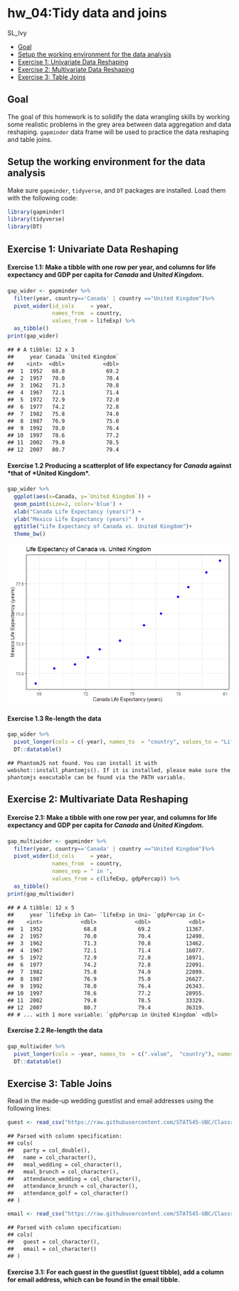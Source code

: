 hw\_04:Tidy data and joins
================
SL\_Ivy

  - [Goal](#goal)
  - [Setup the working environment for the data
    analysis](#setup-the-working-environment-for-the-data-analysis)
  - [Exercise 1: Univariate Data
    Reshaping](#exercise-1-univariate-data-reshaping)
  - [Exercise 2: Multivariate Data
    Reshaping](#exercise-2-multivariate-data-reshaping)
  - [Exercise 3: Table Joins](#exercise-3-table-joins)

## Goal

The goal of this homework is to solidify the data wrangling skills by
working some realistic problems in the grey area between data
aggregation and data reshaping. `gapminder` data frame will be used to
practice the data reshaping and table joins.

## Setup the working environment for the data analysis

Make sure `gapminder`, `tidyverse`, and `DT` packages are installed.
Load them with the following code:

``` r
library(gapminder)
library(tidyverse)
library(DT)
```

## Exercise 1: Univariate Data Reshaping

#### Exercise 1.1: Make a tibble with one row per **year**, and columns for **life expectancy** and **GDP per capita** for *Canada* and *United Kingdom*.

``` r
gap_wider <- gapminder %>%
  filter(year, country=='Canada' | country =="United Kingdom")%>%
  pivot_wider(id_cols     = year, 
              names_from  = country, 
              values_from = lifeExp) %>%
  as_tibble()
print(gap_wider)
```

    ## # A tibble: 12 x 3
    ##     year Canada `United Kingdom`
    ##    <int>  <dbl>            <dbl>
    ##  1  1952   68.8             69.2
    ##  2  1957   70.0             70.4
    ##  3  1962   71.3             70.8
    ##  4  1967   72.1             71.4
    ##  5  1972   72.9             72.0
    ##  6  1977   74.2             72.8
    ##  7  1982   75.8             74.0
    ##  8  1987   76.9             75.0
    ##  9  1992   78.0             76.4
    ## 10  1997   78.6             77.2
    ## 11  2002   79.8             78.5
    ## 12  2007   80.7             79.4

#### Exercise 1.2 Producing a scatterplot of life expectancy for *Canada* against *that of *United Kingdom\*.

``` r
gap_wider %>% 
  ggplot(aes(x=Canada, y=`United Kingdom`)) +
  geom_point(size=2, color='blue') +
  xlab("Canada Life Expectancy (years)") +
  ylab("Mexico Life Expectancy (years)" ) +
  ggtitle("Life Expectancy of Canada vs. United Kingdom")+
  theme_bw()
```

![](hw_04_files/figure-gfm/unnamed-chunk-3-1.png)<!-- -->

#### Exercise 1.3 Re-length the data

``` r
gap_wider %>% 
  pivot_longer(cols = c(-year), names_to  = "country", values_to = "LifeExp") %>%
  DT::datatable()
```

    ## PhantomJS not found. You can install it with webshot::install_phantomjs(). If it is installed, please make sure the phantomjs executable can be found via the PATH variable.

<!--html_preserve-->

<div id="htmlwidget-dfd6d6abd6e853f4520a" class="datatables html-widget" style="width:100%;height:auto;">

</div>

<script type="application/json" data-for="htmlwidget-dfd6d6abd6e853f4520a">{"x":{"filter":"none","data":[["1","2","3","4","5","6","7","8","9","10","11","12","13","14","15","16","17","18","19","20","21","22","23","24"],[1952,1952,1957,1957,1962,1962,1967,1967,1972,1972,1977,1977,1982,1982,1987,1987,1992,1992,1997,1997,2002,2002,2007,2007],["Canada","United Kingdom","Canada","United Kingdom","Canada","United Kingdom","Canada","United Kingdom","Canada","United Kingdom","Canada","United Kingdom","Canada","United Kingdom","Canada","United Kingdom","Canada","United Kingdom","Canada","United Kingdom","Canada","United Kingdom","Canada","United Kingdom"],[68.75,69.18,69.96,70.42,71.3,70.76,72.13,71.36,72.88,72.01,74.21,72.76,75.76,74.04,76.86,75.007,77.95,76.42,78.61,77.218,79.77,78.471,80.653,79.425]],"container":"<table class=\"display\">\n  <thead>\n    <tr>\n      <th> <\/th>\n      <th>year<\/th>\n      <th>country<\/th>\n      <th>LifeExp<\/th>\n    <\/tr>\n  <\/thead>\n<\/table>","options":{"columnDefs":[{"className":"dt-right","targets":[1,3]},{"orderable":false,"targets":0}],"order":[],"autoWidth":false,"orderClasses":false}},"evals":[],"jsHooks":[]}</script>

<!--/html_preserve-->

## Exercise 2: Multivariate Data Reshaping

#### Exercise 2.1: Make a tibble with one row per **year**, and columns for **life expectancy** and **GDP per capita** for *Canada* and *United Kingdom*.

``` r
gap_multiwider <- gapminder %>%
  filter(year, country=='Canada' | country =="United Kingdom")%>%
  pivot_wider(id_cols     = year,
              names_from  = country,
              names_sep = " in ",
              values_from = c(lifeExp, gdpPercap)) %>%
  as_tibble()
print(gap_multiwider)
```

    ## # A tibble: 12 x 5
    ##     year `lifeExp in Can~ `lifeExp in Uni~ `gdpPercap in C~
    ##    <int>            <dbl>            <dbl>            <dbl>
    ##  1  1952             68.8             69.2           11367.
    ##  2  1957             70.0             70.4           12490.
    ##  3  1962             71.3             70.8           13462.
    ##  4  1967             72.1             71.4           16077.
    ##  5  1972             72.9             72.0           18971.
    ##  6  1977             74.2             72.8           22091.
    ##  7  1982             75.8             74.0           22899.
    ##  8  1987             76.9             75.0           26627.
    ##  9  1992             78.0             76.4           26343.
    ## 10  1997             78.6             77.2           28955.
    ## 11  2002             79.8             78.5           33329.
    ## 12  2007             80.7             79.4           36319.
    ## # ... with 1 more variable: `gdpPercap in United Kingdom` <dbl>

#### Exercise 2.2 Re-length the data

``` r
gap_multiwider %>% 
  pivot_longer(cols = -year, names_to  = c(".value",  "country"), names_sep = ' in ') %>%
  DT::datatable()
```

<!--html_preserve-->

<div id="htmlwidget-4de3ebe6cced4245da51" class="datatables html-widget" style="width:100%;height:auto;">

</div>

<script type="application/json" data-for="htmlwidget-4de3ebe6cced4245da51">{"x":{"filter":"none","data":[["1","2","3","4","5","6","7","8","9","10","11","12","13","14","15","16","17","18","19","20","21","22","23","24"],[1952,1952,1957,1957,1962,1962,1967,1967,1972,1972,1977,1977,1982,1982,1987,1987,1992,1992,1997,1997,2002,2002,2007,2007],["Canada","United Kingdom","Canada","United Kingdom","Canada","United Kingdom","Canada","United Kingdom","Canada","United Kingdom","Canada","United Kingdom","Canada","United Kingdom","Canada","United Kingdom","Canada","United Kingdom","Canada","United Kingdom","Canada","United Kingdom","Canada","United Kingdom"],[68.75,69.18,69.96,70.42,71.3,70.76,72.13,71.36,72.88,72.01,74.21,72.76,75.76,74.04,76.86,75.007,77.95,76.42,78.61,77.218,79.77,78.471,80.653,79.425],[11367.16112,9979.508487,12489.95006,11283.17795,13462.48555,12477.17707,16076.58803,14142.85089,18970.57086,15895.11641,22090.88306,17428.74846,22898.79214,18232.42452,26626.51503,21664.78767,26342.88426,22705.09254,28954.92589,26074.53136,33328.96507,29478.99919,36319.23501,33203.26128]],"container":"<table class=\"display\">\n  <thead>\n    <tr>\n      <th> <\/th>\n      <th>year<\/th>\n      <th>country<\/th>\n      <th>lifeExp<\/th>\n      <th>gdpPercap<\/th>\n    <\/tr>\n  <\/thead>\n<\/table>","options":{"columnDefs":[{"className":"dt-right","targets":[1,3,4]},{"orderable":false,"targets":0}],"order":[],"autoWidth":false,"orderClasses":false}},"evals":[],"jsHooks":[]}</script>

<!--/html_preserve-->

## Exercise 3: Table Joins

Read in the made-up wedding guestlist and email addresses using the
following lines:

``` r
guest <- read_csv("https://raw.githubusercontent.com/STAT545-UBC/Classroom/master/data/wedding/attend.csv")
```

    ## Parsed with column specification:
    ## cols(
    ##   party = col_double(),
    ##   name = col_character(),
    ##   meal_wedding = col_character(),
    ##   meal_brunch = col_character(),
    ##   attendance_wedding = col_character(),
    ##   attendance_brunch = col_character(),
    ##   attendance_golf = col_character()
    ## )

``` r
email <- read_csv("https://raw.githubusercontent.com/STAT545-UBC/Classroom/master/data/wedding/emails.csv")
```

    ## Parsed with column specification:
    ## cols(
    ##   guest = col_character(),
    ##   email = col_character()
    ## )

#### Exercise 3.1: For each guest in the guestlist (guest tibble), add a column for email address, which can be found in the email tibble.
